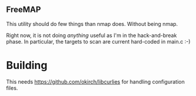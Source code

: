 ## FreeMAP

This utility should do few things than nmap does.
Without being nmap.

Right now, it is not doing *anything* useful as I'm in the hack-and-break phase.
In particular, the targets to scan are current hard-coded in main.c :-)

# Building

This needs https://github.com/okirch/libcurlies for handling configuration files.
